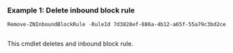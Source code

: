 ### Example 1: Delete inbound block rule
```powershell
Remove-ZNInboundBlockRule -RuleId 7d3820ef-886a-4b12-a65f-55a79c3bd2ce
```

```output

```

This cmdlet deletes and inbound block rule.